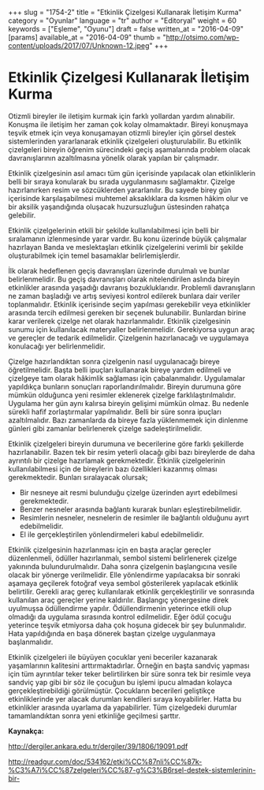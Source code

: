 +++
slug = "1754-2"
title = "Etkinlik Çizelgesi Kullanarak İletişim Kurma"
category = "Oyunlar"
language = "tr"
author = "Editoryal"
weight = 60
keywords = ["Eşleme", "Oyunu"]
draft = false
written_at = "2016-04-09"
[params]
available_at = "2016-04-09"
thumb = "http://otsimo.com/wp-content/uploads/2017/07/Unknown-12.jpeg"
+++


# Etkinlik Çizelgesi Kullanarak İletişim Kurma

Otizmli bireyler ile iletişim kurmak için farklı yollardan yardım alınabilir. Konuşma ile iletişim her zaman çok kolay olmamaktadır. Bireyi konuşmaya teşvik etmek için veya konuşamayan otizmli bireyler için görsel destek sistemlerinden yararlanarak etkinlik çizelgeleri oluşturulabilir. Bu etkinlik çizelgeleri bireyin öğrenim sürecindeki geçiş aşamalarında problem olacak davranışlarının azaltılmasına yönelik olarak yapılan bir çalışmadır.

Etkinlik çizelgesinin asıl amacı tüm gün içerisinde yapılacak olan etkinliklerin belli bir sıraya konularak bu sırada uygulanmasını sağlamaktır. Çizelge hazırlanırken resim ve sözcüklerden yararlanılır. Bu sayede birey gün içerisinde karşılaşabilmesi muhtemel aksaklıklara da kısmen hâkim olur ve bir aksilik yaşandığında oluşacak huzursuzluğun üstesinden rahatça gelebilir.

Etkinlik çizelgelerinin etkili bir şekilde kullanılabilmesi için belli bir sıralamanın izlenmesinde yarar vardır. Bu konu üzerinde büyük çalışmalar hazırlayan Banda ve meslektaşları etkinlik çizelgelerini verimli bir şekilde oluşturabilmek için temel basamaklar belirlemişlerdir.

İlk olarak hedeflenen geçiş davranışları üzerinde durulmalı ve bunlar belirlenmelidir. Bu geçiş davranışları olarak nitelendirilen aslında bireyin etkinlikler arasında yaşadığı davranış bozukluklarıdır. Problemli davranışların ne zaman başladığı ve artış seviyesi kontrol edilerek bunlara dair veriler toplanmalıdır. Etkinlik içerisinde seçim yapılması gerekebilir veya etkinlikler arasında tercih edilmesi gereken bir seçenek bulunabilir. Bunlardan birine karar verilerek çizelge net olarak hazırlanmalıdır. Etkinlik çizelgesinin sunumu için kullanılacak materyaller belirlenmelidir. Gerekiyorsa uygun araç ve gereçler de tedarik edilmelidir. Çizelgenin hazırlanacağı ve uygulamaya konulacağı yer belirlenmelidir.

Çizelge hazırlandıktan sonra çizelgenin nasıl uygulanacağı bireye öğretilmelidir. Başta belli ipuçları kullanarak bireye yardım edilmeli ve çizelgeye tam olarak hâkimlik sağlaması için çabalanmalıdır. Uygulamalar yapıldıkça bunların sonuçları raporlandırılmalıdır. Bireyin durumuna göre mümkün olduğunca yeni resimler eklenerek çizelge farklılaştırılmalıdır. Uygulama her gün aynı kalırsa bireyin gelişimi mümkün olmaz. Bu nedenle sürekli hafif zorlaştırmalar yapılmalıdır. Belli bir süre sonra ipuçları azaltılmalıdır. Bazı zamanlarda da bireye fazla yüklenmemek için dinlenme günleri gibi zamanlar belirlenerek çizelge sadeleştirilmelidir.


Etkinlik çizelgeleri bireyin durumuna ve becerilerine göre farklı şekillerde hazırlanabilir. Bazen tek bir resim yeterli olacağı gibi bazı bireylerde de daha ayrıntılı bir çizelge hazırlamak gerekmektedir. Etkinlik çizelgelerinin kullanılabilmesi için de bireylerin bazı özellikleri kazanmış olması gerekmektedir. Bunları sıralayacak olursak;

  * Bir nesneye ait resmi bulunduğu çizelge üzerinden ayırt edebilmesi gerekmektedir.
  * Benzer nesneler arasında bağlantı kurarak bunları eşleştirebilmelidir.
  * Resimlerin nesneler, nesnelerin de resimler ile bağlantılı olduğunu ayırt edebilmelidir.
  * El ile gerçekleştirilen yönlendirmeleri kabul edebilmelidir.

Etkinlik çizelgesinin hazırlanması için en başta araçlar gereçler düzenlenmeli, ödüller hazırlanmalı, sembol sistemi belirlenerek çizelge yakınında bulundurulmalıdır. Daha sonra çizelgenin başlangıcına vesile olacak bir yönerge verilmelidir. Elle yönlendirme yapılacaksa bir sonraki aşamaya geçilerek fotoğraf veya sembol gösterilerek yapılacak etkinlik belirtilir. Gerekli araç gereç kullanılarak etkinlik gerçekleştirilir ve sonrasında kullanılan araç gereçler yerine kaldırılır. Başlangıç yönergesine direk uyulmuşsa ödüllendirme yapılır. Ödüllendirmenin yeterince etkili olup olmadığı da uygulama sırasında kontrol edilmelidir. Eğer ödül çocuğu yeterince teşvik etmiyorsa daha çok hoşuna gidecek bir şey bulunmalıdır. Hata yapıldığında en başa dönerek baştan çizelge uygulanmaya başlanmalıdır.

Etkinlik çizelgeleri ile büyüyen çocuklar yeni beceriler kazanarak yaşamlarının kalitesini arttırmaktadırlar. Örneğin en başta sandviç yapması için tüm ayrıntılar teker teker belirtilirken bir süre sonra tek bir resimle veya sandviç yap gibi bir söz ile çocuğun bu işlemi ipucu almadan kolayca gerçekleştirebildiği görülmüştür. Çocukların becerileri geliştikçe etkinliklerinde yer alacak durumları kendileri sıraya koyabilirler. Hatta bu etkinlikler arasında uyarlama da yapabilirler. Tüm çizelgedeki durumlar tamamlandıktan sonra yeni etkinliğe geçilmesi şarttır.

**Kaynakça:**

http://dergiler.ankara.edu.tr/dergiler/39/1806/19091.pdf

http://readgur.com/doc/534162/etki%CC%87nli%CC%87k-%C3%A7i%CC%87zelgeleri%CC%87-g%C3%B6rsel-destek-sistemlerinin-bir-
